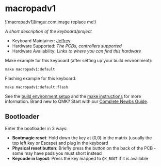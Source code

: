# macropadv1

![macropadv1](imgur.com image replace me!)

*A short description of the keyboard/project*

* Keyboard Maintainer: [Jeffrey](https://github.com/TheRealJeff)
* Hardware Supported: *The PCBs, controllers supported*
* Hardware Availability: *Links to where you can find this hardware*

Make example for this keyboard (after setting up your build environment):

    make macropadv1:default

Flashing example for this keyboard:

    make macropadv1:default:flash

See the [build environment setup](https://docs.qmk.fm/#/getting_started_build_tools) and the [make instructions](https://docs.qmk.fm/#/getting_started_make_guide) for more information. Brand new to QMK? Start with our [Complete Newbs Guide](https://docs.qmk.fm/#/newbs).

## Bootloader

Enter the bootloader in 3 ways:

* **Bootmagic reset**: Hold down the key at (0,0) in the matrix (usually the top left key or Escape) and plug in the keyboard
* **Physical reset button**: Briefly press the button on the back of the PCB - some may have pads you must short instead
* **Keycode in layout**: Press the key mapped to `QK_BOOT` if it is available
